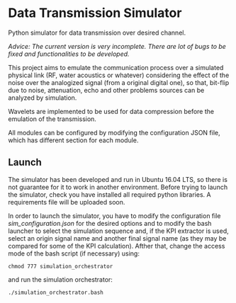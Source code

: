 # Data Transmission Simulator
Python simulator for data transmission over desired channel. 

*Advice: The current version is very incomplete. There are lot of bugs to be fixed and functionalities to be developed.*

This project aims to emulate the communication process over a simulated physical link (RF, water acoustics or whatever) considering the effect of the noise over the analogized signal (from a original digital one), so that, bit-flip due to noise, attenuation, echo and other problems sources can be analyzed by simulation.

Wavelets are implemented to be used for data compression before the emulation of the transmission. 

All modules can be configured by modifying the configuration JSON file, which has different section for each module.

## Launch
The simulator has been developed and run in Ubuntu 16.04 LTS, so there is not guarantee for it to work in another environment. Before trying to launch the simulator, check you have installed all required python libraries. A requirements file will be uploaded soon.

In order to launch the simulator, you have to modify the configuration file *sim_configuration.json* for the desired options and to modify the bash launcher to select the simulation sequence and, if the KPI extractor is used, select an origin signal name and another final signal name (as they may be compared for some of the KPI calculation). Afther that, change the access mode of the bash script (if necessary) using:

```
chmod 777 simulation_orchestrator
```

and run the simulation orchestrator:

```
./simulation_orchestrator.bash
```
